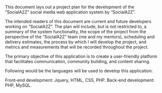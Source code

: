 This document lays out a project plan for the development of the “SocialA2Z” social media web application system by “SocialA2Z”.

The intended readers of this document are current and future developers working on “SocialA2Z”. The plan will include, but is not restricted to, a summary of the system functionality, the scope of the project from the perspective of the “SocialA2Z” team (me and my mentors), scheduling and delivery estimates, the process by which I will develop the project, and metrics and measurements that will be recorded throughout the project.

The primary objective of this application is to create a user-friendly platform that facilitates communication, community building, and content sharing.

Following would be the languages will be used to develop this application:

Front-end development: Jquery, HTML, CSS, PHP.
Back-end development: PHP, MySQL.